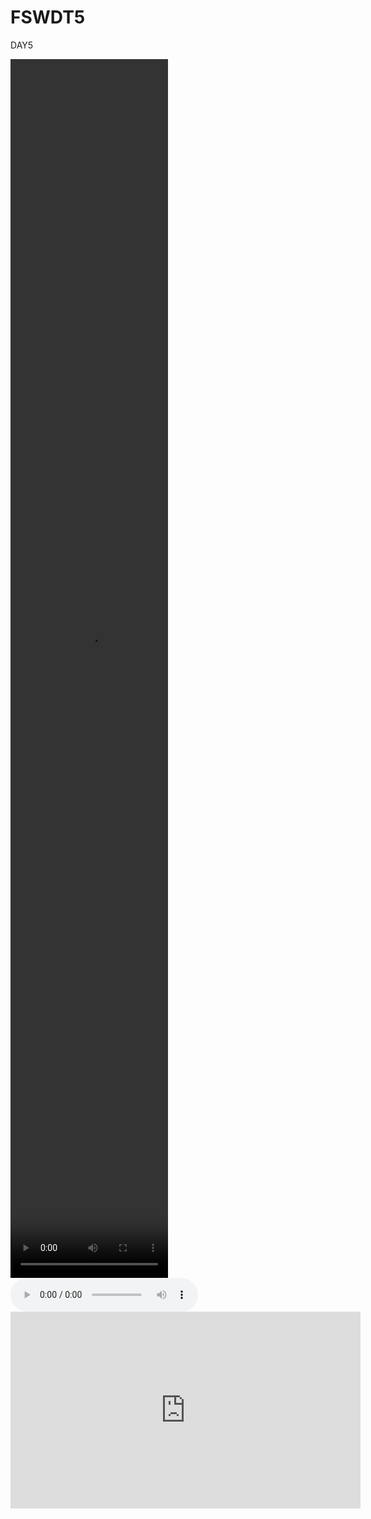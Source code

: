 # FSWDT5
DAY5
<!DOCTYPE html>
<html>
    <head>
        <title>Video Audio i frame</title>
    </head>
    <body>
        <video controls autoplay loop height="50%" width="50%">
            <source src="https://videos.pexels.com/video-files/3141209/3141209-sd_640_360_25fps.mp4" type="video/mp4"/>
             </video>
        <audio controls>
            <source src="" type="audio/mp3"/>
        </audio>
        <iframe width="560" height="315" src="https://www.youtube.com/embed/8Rg9v3J0IiU?si=iaoLWyzLvkl7ahMf" title="YouTube video player" frameborder="0" allow="accelerometer; autoplay; clipboard-write; encrypted-media; gyroscope; picture-in-picture; web-share" referrerpolicy="strict-origin-when-cross-origin" allowfullscreen></iframe>
    </body>
</html>

